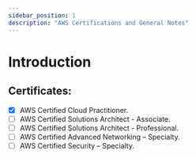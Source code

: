 ```yaml
---
sidebar_position: 1
description: "AWS Certifications and General Notes"
---
```



# Introduction

## Certificates:
- [X] AWS Certified Cloud Practitioner.
- [ ] AWS Certified Solutions Architect - Associate.
- [ ] AWS Certified Solutions Architect - Professional.
- [ ] AWS Certified Advanced Networking – Specialty.
- [ ] AWS Certified Security – Specialty.
